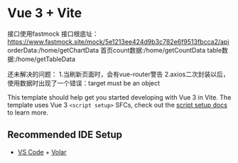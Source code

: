 # Vue 3 + Vite


接口使用fastmock
接口根底址：https://www.fastmock.site/mock/5e1213ee424d9b3c782e6f9513fbcca2/api
orderData:/home/getChartData
首页count数据:/home/getCountData
table数据:/home/getTableData


还未解决的问题：
1.当刷新页面时，会有vue-router警告
2.axios二次封装以后，使用数据时出现了一个错误：target must be an object



This template should help get you started developing with Vue 3 in Vite. The template uses Vue 3 `<script setup>` SFCs, check out the [script setup docs](https://v3.vuejs.org/api/sfc-script-setup.html#sfc-script-setup) to learn more.

## Recommended IDE Setup

- [VS Code](https://code.visualstudio.com/) + [Volar](https://marketplace.visualstudio.com/items?itemName=Vue.volar)
